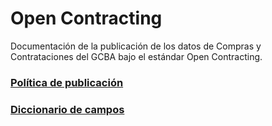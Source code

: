 # Open Contracting
Documentación de la publicación de los datos de Compras y Contrataciones del GCBA bajo el estándar Open Contracting.

### [Política de publicación](https://github.com/datosgcba/open_contracting/blob/master/politica_publicacion.md)

### [Diccionario de campos](http://standard.open-contracting.org/latest/es/schema/reference/)
